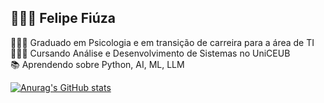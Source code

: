 ## 🧑🏾‍💻 Felipe Fiúza

👨🏽‍🎓 Graduado em Psicologia e em transição de carreira para a área de TI <br/>
🧑🏽‍🏫 Cursando Análise e Desenvolvimento de Sistemas no UniCEUB <br/>
📚 Aprendendo sobre Python, AI, ML, LLM

<!--
**ffiuza21/ffiuza21** is a ✨ _special_ ✨ repository because its `README.md` (this file) appears on your GitHub profile.

Here are some ideas to get you started:

- 🔭 I’m currently working on ...
- 🌱 I’m currently learning ...
- 👯 I’m looking to collaborate on ...
- 🤔 I’m looking for help with ...
- 💬 Ask me about ...
- 📫 How to reach me: ...
- 😄 Pronouns: ...
- ⚡ Fun fact: ...
-->

[![Anurag's GitHub stats](https://github-readme-stats.vercel.app/api?username=ffiuza21)](https://github.com/ffiuza21/github-readme-stats)
